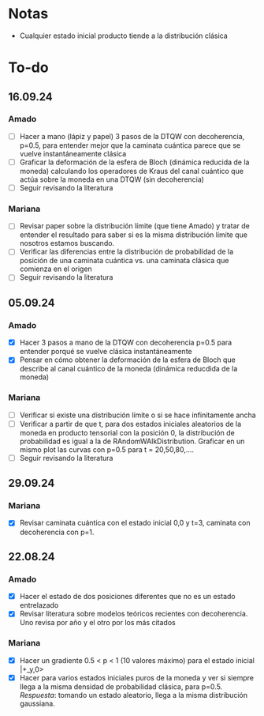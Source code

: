 # Notas 
- Cualquier estado inicial producto tiende a la distribución clásica 

# To-do
## 16.09.24
### Amado
- [ ] Hacer a mano (lápiz y papel) 3 pasos de la DTQW con decoherencia, p=0.5, para entender mejor que la caminata cuántica parece que se vuelve instantáneamente clásica
- [ ] Graficar la deformación de la esfera de Bloch (dinámica reducida de la moneda) calculando los operadores de Kraus del canal cuántico que actúa sobre la moneda en una DTQW (sin decoherencia)
- [ ] Seguir revisando la literatura

### Mariana
- [ ] Revisar paper sobre la distribución límite (que tiene Amado) y tratar de entender el resultado para saber si es la misma distribución límite que nosotros estamos buscando.
- [ ] Verificar las diferencias entre la distribución de probabilidad de la posición de una caminata cuántica vs. una caminata clásica que comienza en el origen
- [ ] Seguir revisando la literatura

## 05.09.24
### Amado
- [X] Hacer 3 pasos a mano de la DTQW con decoherencia p=0.5 para entender porqué se vuelve clásica instantáneamente
- [X] Pensar en cómo obtener la deformación de la esfera de Bloch que describe al canal cuántico de la moneda (dinámica reducdida de la moneda) 

### Mariana
- [ ] Verificar si existe una distribución límite o si se hace infinitamente ancha
- [ ] Verificar a partir de que t, para dos estados iniciales aleatorios de la moneda en producto tensorial con la posición 0, la distribución de probabilidad es igual a la de RAndomWAlkDistribution. Graficar en un mismo plot las curvas con p=0.5 para t = 20,50,80,....
- [ ] Seguir revisando la literatura

## 29.09.24
### Mariana
- [X] Revisar caminata cuántica con el estado inicial 0,0 y t=3, caminata con decoherencia con p=1.

## 22.08.24
### Amado
- [X] Hacer el estado de dos posiciones diferentes que no es un estado entrelazado
- [X] Revisar literatura sobre modelos teóricos recientes con decoherencia. Uno revisa por año y el otro por los más citados

### Mariana
- [X] Hacer un gradiente 0.5 < p < 1 (10 valores máximo) para el estado inicial |+_y,0> 
- [X] Hacer para varios estados iniciales puros de la moneda y ver si siempre llega a 
la misma densidad de probabilidad clásica, para p=0.5. *Respuesta*: tomando un estado aleatorio, llega a la misma distribución gaussiana. 
